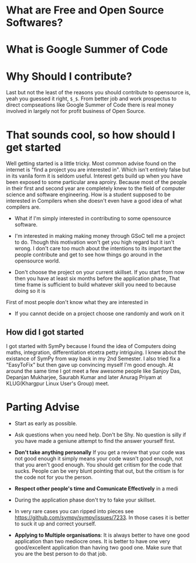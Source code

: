 What are Free and Open Source Softwares?
========================================

What is Google Summer of Code
=============================


Why Should I contribute?
========================

Last but not the least of the reasons you should contribute to opensource is,
yeah you guessed it right, `$_$`. From better job and work prospectus to direct
compseations like Google Summer of Code there is real money involved in largely
not for profit business of Open Source.

That sounds cool, so how should I get started
=============================================
Well getting started is a little tricky. Most common advise found on the
internet is "find a project you are interested in". Which isn't entirely false
but in its vanila form it is seldom useful. Interest gets build up when you
have been exposed to some particular area aproiry. Because most of the people
in their first and second year are completely knew to the field of computer
science and software engineering. How is a student supposed to be interested in
Compilers when she doesn't even have a good idea of what compilers are.

- What if I'm simply interested in contributing to some opensource software.

- I'm interested in making making money through GSoC tell me a project to do.
  Though this motivation won't get you high regard but it isn't wrong. I don't
  care too much about the intentions to its important the people contribute and
  get to see how things go around in the opensource world.

- Don't choose the project on your current skillset. If you start from now then
  you have at least six months before the application phase, That time frame is
  sufficient to build whatever skill you need to
because doing so it is

First of most people don't know what they are interested in

- If you cannot decide on a project choose one randomly and work on it

How did I got started
---------------------
I got started with SymPy because I found the idea of Computers doing maths,
integration, differentiation etcetra petty intriguing.
I knew about the existance of SymPy from way back in my 2nd Semester. I also
tried fix a "EasyToFix" but then gave up convincing myself I'm good enough. At
around the same time I got meet a few awesome people like Sanjoy Das, Depanjan
Mukharjee, Saurabh Kumar and later Anurag Priyam at KLUG(Khargpur Linux User's
Group) meet.


Parting Advise
==============

- Start as early as possible.
- Ask questions when you need help. Don't be Shy. No question is silly if you
  have made a geniune attempt to find the answer yourself first.
- **Don't take anything personally** If you get a review that your code was not
  good enough it simply means your code wasn't good enough, not that you aren't
  good enough. You should get critism for the code that sucks. People can be
  very blunt pointing that out, but the critism is for the code not for you the
  person.

- **Respect other people's time and Comunicate Effectively** in a medi

- During the application phase don't try to fake your skillset.
- In very rare cases you can ripped into pieces see https://github.com/sympy/sympy/issues/7233.
In those cases it is better to suck it up and correct yourself.

- **Applying to Multiple organisations**: It is always better to have one good
  application than two mediocre ones. It is better to have one very
  good/excellent application than having two good one. Make sure that you are
  the best person to do that job.
